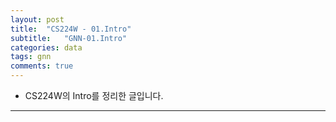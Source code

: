 ```yaml
---
layout: post
title:  "CS224W - 01.Intro"
subtitle:   "GNN-01.Intro"
categories: data
tags: gnn
comments: true
---
```


- CS224W의 Intro를 정리한 글입니다.  

---  
